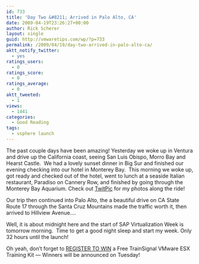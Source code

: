 ```yaml
---
id: 733
title: 'Day Two &#8211; Arrived in Palo Alto, CA'
date: 2009-04-19T23:26:27+00:00
author: Rick Scherer
layout: single
guid: http://vmwaretips.com/wp/?p=733
permalink: /2009/04/19/day-two-arrived-in-palo-alto-ca/
aktt_notify_twitter:
  - yes
ratings_users:
  - 0
ratings_score:
  - 0
ratings_average:
  - 0
aktt_tweeted:
  - 1
views:
  - 1441
categories:
  - Good Reading
tags:
  - vsphere launch
---
```

The past couple days have been amazing! Yesterday we woke up in Ventura and drive up the California coast, seeing San Luis Obispo, Morro Bay and Hearst Castle.  We had a lovely sunset dinner in Big Sur and finished our evening checking into our hotel in Monterey Bay.  This morning we woke up, got ready and checked out of the hotel, went to lunch at a seaside Italian restaurant, Paradiso on Cannery Row, and finished by going through the Monterey Bay Aquarium. Check out <a href="http://www.twitpic.com/photos/rick_vmwaretips" target="_blank">TwitPic</a> for my photos along the ride!

Our trip then continued into Palo Alto, the a beautiful drive on CA State Route 17 through the Santa Cruz Mountains made the traffic worth it, then arrived to Hillview Avenue&#8230;.



Well, it is about midnight here and the start of SAP Virtualization Week is tomorrow morning.  Time to get a good night sleep and start my week. Only 32 hours until the launch!

Oh yeah, don&#8217;t forget to <a href="http://www.vmwaretips.com/contest/register.php" target="_blank">REGISTER TO WIN</a> a Free TrainSignal VMware ESX Training Kit &#8212; Winners will be announced on Tuesday!